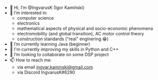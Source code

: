 - 👋 Hi, I’m @IngvarusK (Igor Kamiński)
- 👀 I’m interested in:
  - computer science
  - electronics
  - mathematical aspects of physical and socio-economic phenomena
  - electromobility (and global transition), AC motor control theory
  - construction standards ("real" enginering :grin:)
- 🌱 I’m currently learning Java (beginner)
- :muscle: I'm currently improving my skills in Python and C++
- 💞️ I’m looking to collaborate on some DSP project
- 📫 How to reach me:
  - via email ingvar.kaminski@gmail.com
  - via Discord IngvarusK#6290

<!---
IngvarusK/IngvarusK is a ✨ special ✨ repository because its `README.md` (this file) appears on your GitHub profile.
You can click the Preview link to take a look at your changes.
--->
